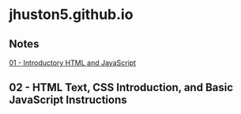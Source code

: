 # jhuston5.github.io

## Notes

[01 - Introductory HTML and JavaScript](https://github.com/jhuston5/jhuston5.github.io/blob/2a83fb0c8d2fc591b3a33131e890fc26b7adca9f/01%20-%20Introductory%20HTML%20and%20JavaScript)

## 02 - HTML Text, CSS Introduction, and Basic JavaScript Instructions

